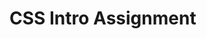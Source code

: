 # CSS Intro Assignment

<!-- 1. Create a CSS file and connect it in your index.html. Hint: link. -->

<!-- 2.  Give your page a background color. Try to make it a gradient. Look it up! -->

<!-- 3. Change the font of the name header. Bonus points for importing a font from google fonts. -->

<!-- 4. Change the font color of your name to your favorite color. -->
<!--
5. Remove the bullet points of your unordered list of links. -->

<!-- 6. Change the font weight in your ordered list. -->

<!-- 7. Center all li items on the page. -->

<!-- 8. Give your li's a 1px red boarder with curved corners. -->

<!-- 9.  Change the font color of your li's to blue and the background color to a light pink. -->

<!--
10. Change the size of the picture to a reasonable size and center it on the page. -->

<!-- 11. Change all font to sans-serif. -->

<!-- 12. Underline all h3's. -->
